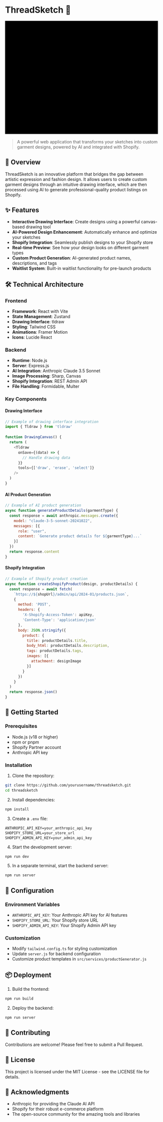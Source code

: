 # ThreadSketch 🎨

[![Demo](./public/videos/thumbnail.png)](./public/videos/threadit.mov)

> A powerful web application that transforms your sketches into custom garment designs, powered by AI and integrated with Shopify.

## 🎯 Overview

ThreadSketch is an innovative platform that bridges the gap between artistic expression and fashion design. It allows users to create custom garment designs through an intuitive drawing interface, which are then processed using AI to generate professional-quality product listings on Shopify.

## ✨ Features

- **Interactive Drawing Interface**: Create designs using a powerful canvas-based drawing tool
- **AI-Powered Design Enhancement**: Automatically enhance and optimize your sketches
- **Shopify Integration**: Seamlessly publish designs to your Shopify store
- **Real-time Preview**: See how your design looks on different garment types
- **Custom Product Generation**: AI-generated product names, descriptions, and tags
- **Waitlist System**: Built-in waitlist functionality for pre-launch products

## 🛠 Technical Architecture

### Frontend
- **Framework**: React with Vite
- **State Management**: Zustand
- **Drawing Interface**: tldraw
- **Styling**: Tailwind CSS
- **Animations**: Framer Motion
- **Icons**: Lucide React

### Backend
- **Runtime**: Node.js
- **Server**: Express.js
- **AI Integration**: Anthropic Claude 3.5 Sonnet
- **Image Processing**: Sharp, Canvas
- **Shopify Integration**: REST Admin API
- **File Handling**: Formidable, Multer

### Key Components

#### Drawing Interface
```javascript
// Example of drawing interface integration
import { Tldraw } from 'tldraw'

function DrawingCanvas() {
  return (
    <Tldraw
      onSave={(data) => {
        // Handle drawing data
      }}
      tools={['draw', 'erase', 'select']}
    />
  )
}
```

#### AI Product Generation
```javascript
// Example of AI product generation
async function generateProductDetails(garmentType) {
  const response = await anthropic.messages.create({
    model: "claude-3-5-sonnet-20241022",
    messages: [{
      role: "user",
      content: `Generate product details for ${garmentType}...`
    }]
  })
  return response.content
}
```

#### Shopify Integration
```javascript
// Example of Shopify product creation
async function createShopifyProduct(design, productDetails) {
  const response = await fetch(
    `https://${shopUrl}/admin/api/2024-01/products.json`,
    {
      method: 'POST',
      headers: {
        'X-Shopify-Access-Token': apiKey,
        'Content-Type': 'application/json'
      },
      body: JSON.stringify({
        product: {
          title: productDetails.title,
          body_html: productDetails.description,
          tags: productDetails.tags,
          images: [{
            attachment: designImage
          }]
        }
      })
    }
  )
  return response.json()
}
```

## 🚀 Getting Started

### Prerequisites
- Node.js (v18 or higher)
- npm or pnpm
- Shopify Partner account
- Anthropic API key

### Installation

1. Clone the repository:
```bash
git clone https://github.com/yourusername/threadsketch.git
cd threadsketch
```

2. Install dependencies:
```bash
npm install
```

3. Create a `.env` file:
```env
ANTHROPIC_API_KEY=your_anthropic_api_key
SHOPIFY_STORE_URL=your_store_url
SHOPIFY_ADMIN_API_KEY=your_admin_api_key
```

4. Start the development server:
```bash
npm run dev
```

5. In a separate terminal, start the backend server:
```bash
npm run server
```

## 🔧 Configuration

### Environment Variables
- `ANTHROPIC_API_KEY`: Your Anthropic API key for AI features
- `SHOPIFY_STORE_URL`: Your Shopify store URL
- `SHOPIFY_ADMIN_API_KEY`: Your Shopify Admin API key

### Customization
- Modify `tailwind.config.ts` for styling customization
- Update `server.js` for backend configuration
- Customize product templates in `src/services/productGenerator.js`

## 📦 Deployment

1. Build the frontend:
```bash
npm run build
```

2. Deploy the backend:
```bash
npm run server
```

## 🤝 Contributing

Contributions are welcome! Please feel free to submit a Pull Request.

## 📝 License

This project is licensed under the MIT License - see the LICENSE file for details.

## 🙏 Acknowledgments

- Anthropic for providing the Claude AI API
- Shopify for their robust e-commerce platform
- The open-source community for the amazing tools and libraries


